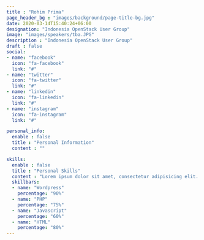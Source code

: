 ```yaml
---
title : "Rohim Prima"
page_header_bg : "images/background/page-title-bg.jpg"
date: 2020-03-14T15:40:24+06:00
designation: "Indonesia OpenStack User Group"
image: "images/speakers/tba.JPG"
description : "Indonesia OpenStack User Group"
draft : false
social:
- name: "facebook"
  icon: "fa-facebook"
  link: "#"
- name: "twitter"
  icon: "fa-twitter"
  link: "#"
- name: "linkedin"
  icon: "fa-linkedin"
  link: "#"
- name: "instagram"
  icon: "fa-instagram"
  link: "#"

personal_info:
  enable : false
  title : "Personal Information"
  content : ""

skills:
  enable : false
  title : "Personal Skills"
  content : "Lorem ipsum dolor sit amet, consectetur adipisicing elit. Excepturi explicabo suscipit deleniti voluptatum quos nostrum iure doloremque."
  skillbars:
  - name: "Wordpress"
    percentage: "90%"
  - name: "PHP"
    percentage: "75%"
  - name: "Javascript"
    percentage: "60%"
  - name: "HTML"
    percentage: "80%"
---
```

